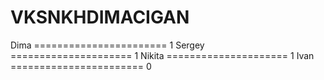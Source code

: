 # VKSNKHDIMACIGAN
Dima ======================= 1
Sergey ===================== 1
Nikita ===================== 1
Ivan ======================= 0
